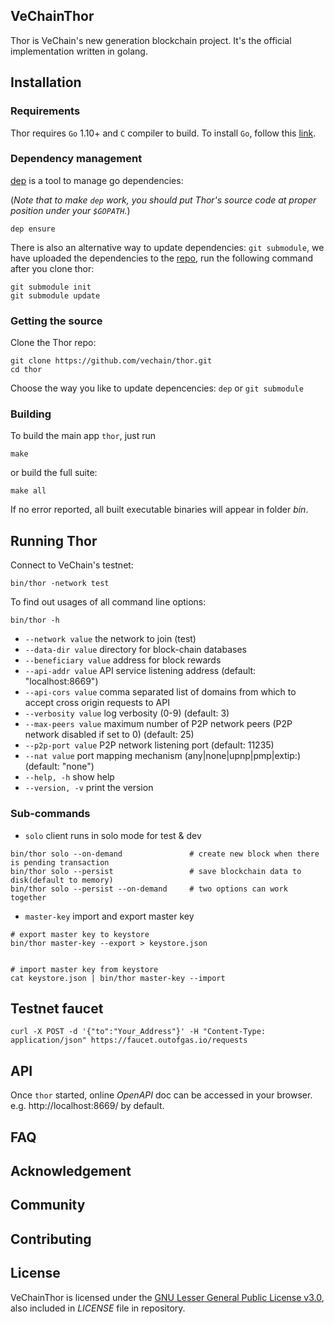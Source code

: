 ## VeChainThor

Thor is VeChain's new generation blockchain project.  It's the official implementation written in golang.

## Installation

### Requirements

Thor requires `Go` 1.10+ and `C` compiler to build. To install `Go`, follow this [link](https://golang.org/doc/install). 

### Dependency management

[dep](https://github.com/golang/dep) is a tool to manage go dependencies:

(*Note that to make `dep` work, you should put Thor's source code at proper position under your `$GOPATH`.*)

```
dep ensure
```

There is also an alternative way to update dependencies: `git submodule`, we have uploaded the dependencies to the [repo](https://github.com/vechain/thor-go-vendor), run the following command after you clone thor: 

```
git submodule init
git submodule update
```

### Getting the source

Clone the Thor repo:

```
git clone https://github.com/vechain/thor.git
cd thor
```

Choose the way you like to update depencencies: `dep` or `git submodule`

### Building

To build the main app `thor`, just run

```
make
```

or build the full suite:

```
make all
```

If no error reported, all built executable binaries will appear in folder *bin*.

## Running Thor

Connect to VeChain's testnet:

```
bin/thor -network test
```


To find out usages of all command line options:

```
bin/thor -h
```

- `--network value`      the network to join (test)
- `--data-dir value`     directory for block-chain databases
- `--beneficiary value`  address for block rewards
- `--api-addr value`     API service listening address (default: "localhost:8669")
- `--api-cors value`     comma separated list of domains from which to accept cross origin requests to API
- `--verbosity value`    log verbosity (0-9) (default: 3)
- `--max-peers value`    maximum number of P2P network peers (P2P network disabled if set to 0) (default: 25)
- `--p2p-port value`     P2P network listening port (default: 11235)
- `--nat value`          port mapping mechanism (any|none|upnp|pmp|extip:<IP>) (default: "none")
- `--help, -h`           show help
- `--version, -v`        print the version

### Sub-commands

- `solo`                client runs in solo mode for test & dev

```
bin/thor solo --on-demand               # create new block when there is pending transaction
bin/thor solo --persist                 # save blockchain data to disk(default to memory)
bin/thor solo --persist --on-demand     # two options can work together
```

- `master-key`          import and export master key

```
# export master key to keystore
bin/thor master-key --export > keystore.json


# import master key from keystore
cat keystore.json | bin/thor master-key --import
```


## Testnet faucet

``` 
curl -X POST -d '{"to":"Your_Address"}' -H "Content-Type: application/json" https://faucet.outofgas.io/requests
```

## API

Once `thor` started, online *OpenAPI* doc can be accessed in your browser. e.g. http://localhost:8669/ by default.


## FAQ

## Acknowledgement

## Community

## Contributing

## License

VeChainThor is licensed under the
[GNU Lesser General Public License v3.0](https://www.gnu.org/licenses/lgpl-3.0.html), also included
in *LICENSE* file in repository.
